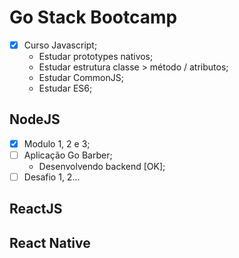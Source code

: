 # Go Stack Bootcamp

* [x] Curso Javascript;
  - Estudar prototypes nativos;
  - Estudar estrutura classe > método / atributos;
  - Estudar CommonJS;
  - Estudar ES6;

## NodeJS

* [x] Modulo 1, 2 e 3;
* [ ] Aplicação Go Barber;
    - Desenvolvendo backend [OK];
* [ ] Desafio 1, 2...

## ReactJS

## React Native